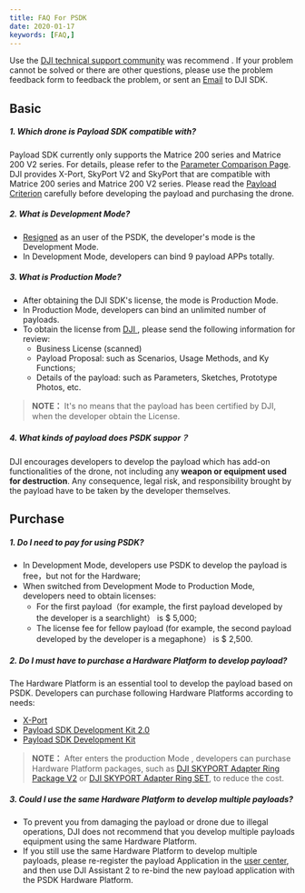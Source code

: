```yaml
---
title: FAQ For PSDK 
date: 2020-01-17
keywords: [FAQ,]
---
```

Use the <a href="https://djisdksupport.zendesk.com/hc/en-us/community/topics">DJI technical support community</a> was recommend . If your problem cannot be solved or there are other questions, please use the <a herf="https://formcrafts.com/a/dji-developer-feedback-en">problem feedback form</a> to feedback the problem, or sent an <a href="mailto:dev@dji.com">Email</a> to DJI SDK.

## Basic

##### 1. Which drone is Payload SDK compatible with?
Payload SDK currently only supports the Matrice 200 series and Matrice 200 V2 series. For details, please refer to the [Parameter Comparison Page](https://www.dji.com/en/products/compare-m200-series?site=brandsite&from=nav).     
DJI provides X-Port, SkyPort V2 and SkyPort that are compatible with Matrice 200 series and Matrice 200 V2 series. Please read the [Payload Criterion](https://developer.dji.com/payload-sdk/documentation/guide/payload-criterion.html) carefully before developing the payload and purchasing the drone.     

##### 2. What is Development Mode? 
* <a href="https://developer.dji.com/payload-sdk/apply/" target="_blank">Resigned</a> as an user of the PSDK, the developer's mode is the Development Mode.
* In Development Mode, developers can bind 9 payload APPs totally.

##### 3. What is Production Mode?
* After obtaining the DJI SDK's license, the mode is Production Mode.
* In Production Mode, developers can bind an unlimited number of payloads.
* To obtain the license from <a href="mailto:dev@dji.com">DJI </a> , please send the following information for review:
  * Business License (scanned)
  * Payload Proposal: such as Scenarios, Usage Methods, and Ky Functions;
  * Details of the payload: such as Parameters, Sketches, Prototype Photos, etc.
  
>**NOTE：** It's no means that the payload has been certified by DJI, when the developer obtain the License.

##### 4. What kinds of payload does PSDK suppor？
DJI encourages developers to develop the payload which has add-on functionalities of the drone, not including any **weapon or equipment used for destruction**. Any consequence, legal risk, and responsibility brought by the payload have to be taken by the developer themselves.

## Purchase
##### 1. Do I need to pay for using PSDK?
* In Development Mode, developers use PSDK to develop the payload is free，but not for the Hardware;
* When switched from Development Mode to Production Mode, developers need to obtain licenses:
  * For the first payload（for example, the first payload developed by the developer is a searchlight） is $ 5,000;
  * The license fee for fellow payload (for example, the second payload developed by the developer is a megaphone） is $ 2,500.

##### 2. Do I must have to purchase a Hardware Platform to develop payload?
The Hardware Platform is an essential tool to develop the payload based on PSDK. Developers can purchase following Hardware Platforms according to needs:
* [X-Port](https://store.dji.com/product/dji-x-port) 
* [Payload SDK Development Kit 2.0](https://store.dji.com/en/product/psdk-development-kit-v2)
* [Payload SDK Development Kit](https://store.dji.com/en/product/psdk-development-kit)
>**NOTE：** After enters the production Mode , developers can purchase Hardware Platform packages, such as [DJI SKYPORT Adapter Ring Package V2](https://store.dji.com/en/product/dji-skyport-adapter-set-v2) or [DJI SKYPORT Adapter Ring SET](https://store.dji.com/en/product/dji-skyport-adapter-set), to reduce the cost.

##### 3. Could I use the same Hardware Platform to develop multiple payloads?    
* To prevent you from damaging the payload or drone due to illegal operations, DJI does not recommend that you develop multiple payloads equipment using the same Hardware Platform.
* If you still use the same Hardware Platform to develop multiple payloads, please re-register the payload Application in the [user center](https://developer.dji.com/user/apps/#all), and then use DJI Assistant 2 to re-bind the new payload application with the PSDK Hardware Platform.